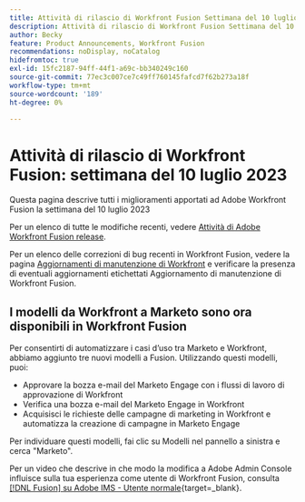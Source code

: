 ```yaml
---
title: Attività di rilascio di Workfront Fusion Settimana del 10 luglio 2023
description: Attività di rilascio di Workfront Fusion Settimana del 10 luglio 2023
author: Becky
feature: Product Announcements, Workfront Fusion
recommendations: noDisplay, noCatalog
hidefromtoc: true
exl-id: 15fc2187-94ff-44f1-a69c-bb340249c160
source-git-commit: 77ec3c007ce7c49ff760145fafcd7f62b273a18f
workflow-type: tm+mt
source-wordcount: '189'
ht-degree: 0%

---
```


# Attività di rilascio di Workfront Fusion: settimana del 10 luglio 2023

Questa pagina descrive tutti i miglioramenti apportati ad Adobe Workfront Fusion la settimana del 10 luglio 2023

Per un elenco di tutte le modifiche recenti, vedere [Attività di Adobe Workfront Fusion release](/help/workfront-fusion/fusion-product-releases/fusion-release-activity.md).

Per un elenco delle correzioni di bug recenti in Workfront Fusion, vedere la pagina [Aggiornamenti di manutenzione di Workfront](https://experienceleague.adobe.com/docs/workfront-known-issues/releases/current-updates.html?lang=it) e verificare la presenza di eventuali aggiornamenti etichettati Aggiornamento di manutenzione di Workfront Fusion.

## I modelli da Workfront a Marketo sono ora disponibili in Workfront Fusion

Per consentirti di automatizzare i casi d’uso tra Marketo e Workfront, abbiamo aggiunto tre nuovi modelli a Fusion. Utilizzando questi modelli, puoi:

* Approvare la bozza e-mail del Marketo Engage con i flussi di lavoro di approvazione di Workfront
* Verifica una bozza e-mail del Marketo Engage in Workfront
* Acquisisci le richieste delle campagne di marketing in Workfront e automatizza la creazione di campagne in Marketo Engage

Per individuare questi modelli, fai clic su Modelli nel pannello a sinistra e cerca &quot;Marketo&quot;.

Per un video che descrive in che modo la modifica a Adobe Admin Console influisce sulla tua esperienza come utente di Workfront Fusion, consulta [[!DNL Fusion] su Adobe IMS - Utente normale](https://video.tv.adobe.com/v/3412465/){target=_blank}.
